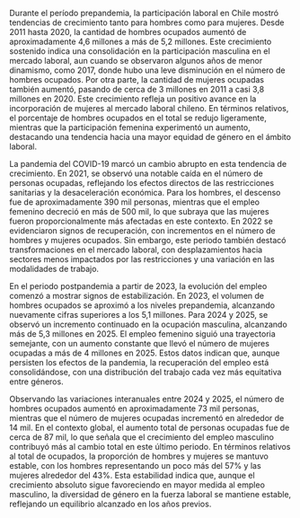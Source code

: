 Durante el período prepandemia, la participación laboral en Chile mostró tendencias de crecimiento tanto para hombres como para mujeres. Desde 2011 hasta 2020, la cantidad de hombres ocupados aumentó de aproximadamente 4,6 millones a más de 5,2 millones. Este crecimiento sostenido indica una consolidación en la participación masculina en el mercado laboral, aun cuando se observaron algunos años de menor dinamismo, como 2017, donde hubo una leve disminución en el número de hombres ocupados. Por otra parte, la cantidad de mujeres ocupadas también aumentó, pasando de cerca de 3 millones en 2011 a casi 3,8 millones en 2020. Este crecimiento refleja un positivo avance en la incorporación de mujeres al mercado laboral chileno. En términos relativos, el porcentaje de hombres ocupados en el total se redujo ligeramente, mientras que la participación femenina experimentó un aumento, destacando una tendencia hacia una mayor equidad de género en el ámbito laboral.

La pandemia del COVID-19 marcó un cambio abrupto en esta tendencia de crecimiento. En 2021, se observó una notable caída en el número de personas ocupadas, reflejando los efectos directos de las restricciones sanitarias y la desaceleración económica. Para los hombres, el descenso fue de aproximadamente 390 mil personas, mientras que el empleo femenino decreció en más de 500 mil, lo que subraya que las mujeres fueron proporcionalmente más afectadas en este contexto. En 2022 se evidenciaron signos de recuperación, con incrementos en el número de hombres y mujeres ocupados. Sin embargo, este periodo también destacó transformaciones en el mercado laboral, con desplazamientos hacia sectores menos impactados por las restricciones y una variación en las modalidades de trabajo.

En el periodo postpandemia a partir de 2023, la evolución del empleo comenzó a mostrar signos de estabilización. En 2023, el volumen de hombres ocupados se aproximó a los niveles prepandemia, alcanzando nuevamente cifras superiores a los 5,1 millones. Para 2024 y 2025, se observó un incremento continuado en la ocupación masculina, alcanzando más de 5,3 millones en 2025. El empleo femenino siguió una trayectoria semejante, con un aumento constante que llevó el número de mujeres ocupadas a más de 4 millones en 2025. Estos datos indican que, aunque persisten los efectos de la pandemia, la recuperación del empleo está consolidándose, con una distribución del trabajo cada vez más equitativa entre géneros.

Observando las variaciones interanuales entre 2024 y 2025, el número de hombres ocupados aumentó en aproximadamente 73 mil personas, mientras que el número de mujeres ocupadas incrementó en alrededor de 14 mil. En el contexto global, el aumento total de personas ocupadas fue de cerca de 87 mil, lo que señala que el crecimiento del empleo masculino contribuyó más al cambio total en este último periodo. En términos relativos al total de ocupados, la proporción de hombres y mujeres se mantuvo estable, con los hombres representando un poco más del 57% y las mujeres alrededor del 43%. Esta estabilidad indica que, aunque el crecimiento absoluto sigue favoreciendo en mayor medida al empleo masculino, la diversidad de género en la fuerza laboral se mantiene estable, reflejando un equilibrio alcanzado en los años previos.
